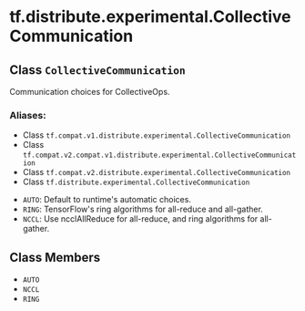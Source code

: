 <div itemscope itemtype="http://developers.google.com/ReferenceObject">
<meta itemprop="name" content="tf.distribute.experimental.CollectiveCommunication" />
<meta itemprop="path" content="Stable" />
<meta itemprop="property" content="AUTO"/>
<meta itemprop="property" content="NCCL"/>
<meta itemprop="property" content="RING"/>
</div>

# tf.distribute.experimental.CollectiveCommunication

## Class `CollectiveCommunication`

Communication choices for CollectiveOps.



### Aliases:

* Class `tf.compat.v1.distribute.experimental.CollectiveCommunication`
* Class `tf.compat.v2.compat.v1.distribute.experimental.CollectiveCommunication`
* Class `tf.compat.v2.distribute.experimental.CollectiveCommunication`
* Class `tf.distribute.experimental.CollectiveCommunication`

<!-- Placeholder for "Used in" -->

* `AUTO`: Default to runtime's automatic choices.
* `RING`: TensorFlow's ring algorithms for all-reduce and
  all-gather.
* `NCCL`: Use ncclAllReduce for all-reduce, and ring algorithms for
  all-gather.

## Class Members

* `AUTO` <a id="AUTO"></a>
* `NCCL` <a id="NCCL"></a>
* `RING` <a id="RING"></a>
